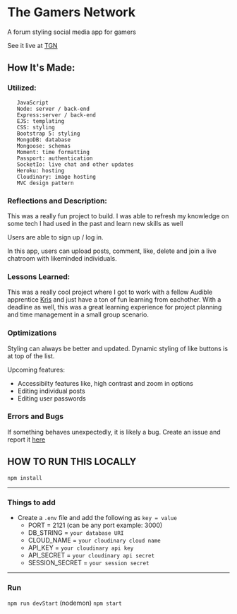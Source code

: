 # The Gamers Network
<p> A forum styling social media app for gamers</p>
<p> See it live at <a href="https://gamernetwork.herokuapp.com">TGN</a> </p>

## How It's Made:

### Utilized: 
     
       JavaScript
       Node: server / back-end
       Express:server / back-end
       EJS: templating
       CSS: styling
       Bootstrap 5: styling
       MongoDB: database
       Mongoose: schemas
       Moment: time formatting
       Passport: authentication 
       SocketIo: live chat and other updates
       Heroku: hosting
       Cloudinary: image hosting 
       MVC design pattern
    
    
### Reflections and Description: 
<p>This was a really fun project to build. I was able to refresh my knowledge on some tech I had used in the past and learn new skills as well</p> 
<p>Users are able to sign up / log in.<p/>
<p>In this app, users can upload posts, comment, like, delete and join a live chatroom with likeminded individuals.<p/>


### Lessons Learned:
<p>This was a really cool project where I got to work with a fellow Audible apprentice <a href ="https://github.com/kristoferwhitfield">Kris</a> and just have a ton of fun learning from eachother. With a deadline as well, this was a great learning experience for project planning and time management in a small group scenario.</p>

### Optimizations
<p>Styling can always be better and updated. Dynamic styling of like buttons is at top of the list.</p>
<p>Upcoming features: </p>
    <ul> 
        <li>Accessibilty features like, high contrast and zoom in options</li>
        <li>Editing individual posts</li>
        <li>Editing user passwords</li>
    </ul>

### Errors and Bugs 
<p>If something behaves unexpectedly, it is likely a bug. Create an issue and report it <a href="https://github.com/MagicMarcos/Audible_FS_Project/issues">here</a>  </p>


## HOW TO RUN THIS LOCALLY

`npm install`

---

### Things to add

- Create a `.env` file and add the following as `key = value`
  - PORT = 2121 (can be any port example: 3000)
  - DB_STRING = `your database URI`
  - CLOUD_NAME = `your cloudinary cloud name`
  - API_KEY = `your cloudinary api key`
  - API_SECRET = `your cloudinary api secret`
  - SESSION_SECRET = `your session secret`


---

### Run

`npm run devStart` (nodemon)
`npm start`
